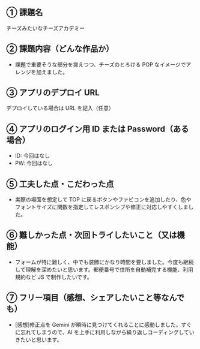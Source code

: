 ## ① 課題名

チーズみたいなチーズアカデミー

## ② 課題内容（どんな作品か）

- 課題で重要そうな部分を抑えつつ、チーズのとろける POP なイメージでアレンジを加えました。

## ③ アプリのデプロイ URL

デプロイしている場合は URL を記入（任意）

## ④ アプリのログイン用 ID または Password（ある場合）

- ID: 今回はなし
- PW: 今回はなし

## ⑤ 工夫した点・こだわった点

- 実際の場面を想定して TOP に戻るボタンやファビコンを追加したり、色やフォントサイズに関数を指定してレスポンシブや修正に対応しやすくしました。

## ⑥ 難しかった点・次回トライしたいこと（又は機能）

- フォームが特に難しく、中でも装飾にかなり時間を要しました。今度も継続して理解を深めたいと思います。郵便番号で住所を自動補完する機能、利用規約など JS で制作したいです。

## ⑦ フリー項目（感想、シェアしたいこと等なんでも）

- [感想]修正点を Gemini が瞬時に見つけてくれることに感動しました。すぐに忘れてしまうので、AI を上手に利用しながら繰り返しコーディングしていきたいと思います。
